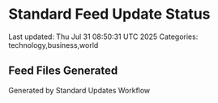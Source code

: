 # Standard Feed Update Status
Last updated: Thu Jul 31 08:50:31 UTC 2025
Categories: technology,business,world

## Feed Files Generated

Generated by Standard Updates Workflow
